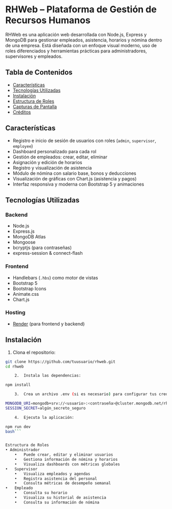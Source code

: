 # RHWeb – Plataforma de Gestión de Recursos Humanos

RHWeb es una aplicación web desarrollada con Node.js, Express y MongoDB para gestionar empleados, asistencia, horarios y nómina dentro de una empresa. Está diseñada con un enfoque visual moderno, uso de roles diferenciados y herramientas prácticas para administradores, supervisores y empleados.

## Tabla de Contenidos
- [Características](#características)
- [Tecnologías Utilizadas](#tecnologías-utilizadas)
- [Instalación](#instalación)
- [Estructura de Roles](#estructura-de-roles)
- [Capturas de Pantalla](#capturas-de-pantalla)
- [Créditos](#créditos)


## Características

- Registro e inicio de sesión de usuarios con roles (`admin`, `supervisor`, `employee`)
- Dashboard personalizado para cada rol
- Gestión de empleados: crear, editar, eliminar
- Asignación y edición de horarios
- Registro y visualización de asistencia
- Módulo de nómina con salario base, bonos y deducciones
- Visualización de gráficas con Chart.js (asistencia y pagos)
- Interfaz responsiva y moderna con Bootstrap 5 y animaciones


## Tecnologías Utilizadas

### Backend
- Node.js
- Express.js
- MongoDB Atlas
- Mongoose
- bcryptjs (para contraseñas)
- express-session & connect-flash

### Frontend
- Handlebars (`.hbs`) como motor de vistas
- Bootstrap 5
- Bootstrap Icons
- Animate.css
- Chart.js

### Hosting
- [Render](https://render.com/) (para frontend y backend)


## Instalación

1. Clona el repositorio:

```bash
git clone https://github.com/tuusuario/rhweb.git
cd rhweb

	2.	Instala las dependencias:

npm install

	3.	Crea un archivo .env (si es necesario) para configurar tus credenciales de MongoDB Atlas y otras variables de entorno:

MONGODB_URI=mongodb+srv://<usuario>:<contraseña>@cluster.mongodb.net/rhweb
SESSION_SECRET=algún_secreto_seguro

	4.	Ejecuta la aplicación:

npm run dev
bash```


Estructura de Roles
• Administrador
	•	Puede crear, editar y eliminar usuarios
	•	Gestiona información de nómina y horarios
	•	Visualiza dashboards con métricas globales
•	Supervisor
	•	Visualiza empleados y agendas
	•	Registra asistencia del personal
	•	Consulta métricas de desempeño semanal
•	Empleado
	•	Consulta su horario
	•	Visualiza su historial de asistencia
	•	Consulta su información de nómina
